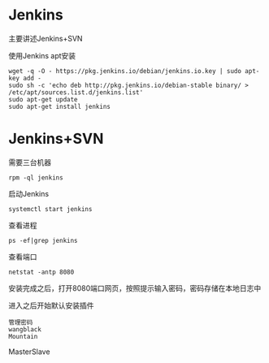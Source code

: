# Jenkins

主要讲述Jenkins+SVN

使用Jenkins apt安装

```
wget -q -O - https://pkg.jenkins.io/debian/jenkins.io.key | sudo apt-key add -
sudo sh -c 'echo deb http://pkg.jenkins.io/debian-stable binary/ > /etc/apt/sources.list.d/jenkins.list'
sudo apt-get update
sudo apt-get install jenkins
```

# Jenkins+SVN

需要三台机器

`rpm -ql jenkins`

启动Jenkins

`systemctl start jenkins`

查看进程

`ps -ef|grep jenkins`

查看端口

`netstat -antp 8080`

安装完成之后，打开8080端口网页，按照提示输入密码，密码存储在本地日志中

进入之后开始默认安装插件

```
管理密码
wangblack
Mountain
```

MasterSlave

